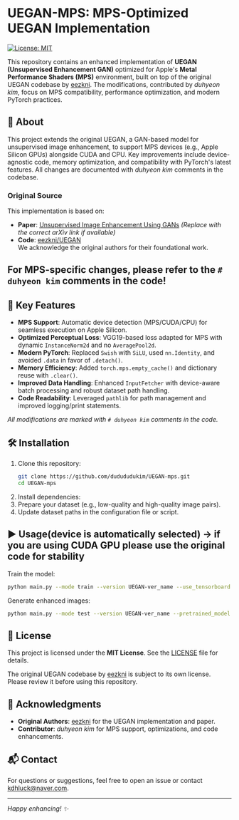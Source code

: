 # UEGAN-MPS: MPS-Optimized UEGAN Implementation

[![License: MIT](https://img.shields.io/badge/License-MIT-yellow.svg)](https://opensource.org/licenses/MIT)

This repository contains an enhanced implementation of **UEGAN (Unsupervised Enhancement GAN)** optimized for Apple's **Metal Performance Shaders (MPS)** environment, built on top of the original UEGAN codebase by [eezkni](https://github.com/eezkni/UEGAN). The modifications, contributed by *duhyeon kim*, focus on MPS compatibility, performance optimization, and modern PyTorch practices.

## 📖 About
This project extends the original UEGAN, a GAN-based model for unsupervised image enhancement, to support MPS devices (e.g., Apple Silicon GPUs) alongside CUDA and CPU. Key improvements include device-agnostic code, memory optimization, and compatibility with PyTorch's latest features. All changes are documented with *duhyeon kim* comments in the codebase.

### Original Source
This implementation is based on:
- **Paper**: [Unsupervised Image Enhancement Using GANs](https://arxiv.org/abs/2012.15020) *(Replace with the correct arXiv link if available)*  
- **Code**: [eezkni/UEGAN](https://github.com/eezkni/UEGAN)  
We acknowledge the original authors for their foundational work.


## **For MPS-specific changes, please refer to the `# duhyeon kim` comments in the code!**


## 🚀 Key Features
- **MPS Support**: Automatic device detection (MPS/CUDA/CPU) for seamless execution on Apple Silicon.  
- **Optimized Perceptual Loss**: VGG19-based loss adapted for MPS with dynamic `InstanceNorm2d` and no `AveragePool2d`.  
- **Modern PyTorch**: Replaced `Swish` with `SiLU`, used `nn.Identity`, and avoided `.data` in favor of `.detach()`.  
- **Memory Efficiency**: Added `torch.mps.empty_cache()` and dictionary reuse with `.clear()`.  
- **Improved Data Handling**: Enhanced `InputFetcher` with device-aware batch processing and robust dataset path handling.  
- **Code Readability**: Leveraged `pathlib` for path management and improved logging/print statements.

*All modifications are marked with `# duhyeon kim` comments in the code.*


## 🛠️ Installation
1. Clone this repository:
   ```bash
   git clone https://github.com/dudududukim/UEGAN-mps.git
   cd UEGAN-mps
   ```
2. Install dependencies:
3. Prepare your dataset (e.g., low-quality and high-quality image pairs).
4. Update dataset paths in the configuration file or script.

## ▶️ Usage(device is automatically selected) -> if you are using CUDA GPU please use the original code for stability
Train the model:
```bash
python main.py --mode train --version UEGAN-ver_name --use_tensorboard True --is_test_nima True --is_test_psnr_ssim True
```

Generate enhanced images:
```bash
python main.py --mode test --version UEGAN-ver_name --pretrained_model 100 --is_test_nima True --is_test_psnr_ssim False
```

## 📝 License
This project is licensed under the **MIT License**. See the [LICENSE](LICENSE) file for details.

The original UEGAN codebase by [eezkni](https://github.com/eezkni/UEGAN) is subject to its own license. Please review it before using this repository.

## 🙏 Acknowledgments
- **Original Authors**: [eezkni](https://github.com/eezkni/UEGAN) for the UEGAN implementation and paper.
- **Contributor**: *duhyeon kim* for MPS support, optimizations, and code enhancements.

## 📬 Contact
For questions or suggestions, feel free to open an issue or contact <kdhluck@naver.com>.

---

*Happy enhancing! ✨*